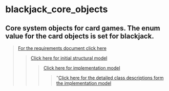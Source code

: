<h1>blackjack_core_objects</h1>
<h2>Core system objects for card games.  The enum value for the card objects is set for blackjack.</h2>

  > <a href="https://github.com/chrislyle21/blackjack_core_objects/blob/master/requirement-document.md">For the requirements document click here</a>
>> <a href="https://github.com/chrislyle21/blackjack_core_objects/blob/master/requirement-document.md#ism">Click here for initial structural model</a>
>>> <a href="https://github.com/chrislyle21/blackjack_core_objects/blob/master/requirement-document.md#im">Click here for implementation model</a>
>>>>"<a href="https://github.com/chrislyle21/blackjack_core_objects/blob/master/requirement-document.md#dcd">Click here for the detailed class descriptions form the implementation model</a>
